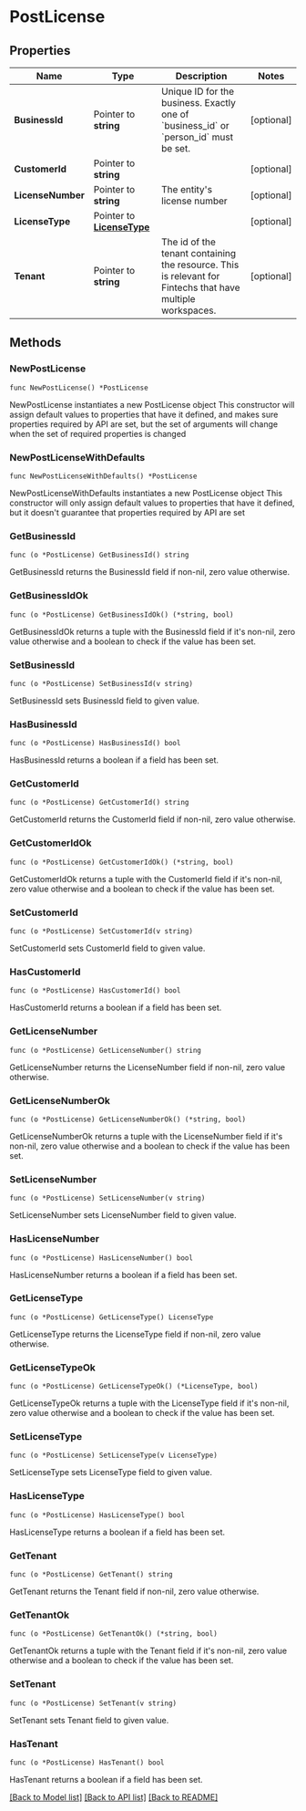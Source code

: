 # PostLicense

## Properties

Name | Type | Description | Notes
------------ | ------------- | ------------- | -------------
**BusinessId** | Pointer to **string** | Unique ID for the business. Exactly one of &#x60;business_id&#x60; or &#x60;person_id&#x60; must be set.  | [optional] 
**CustomerId** | Pointer to **string** |  | [optional] 
**LicenseNumber** | Pointer to **string** | The entity&#39;s license number | [optional] 
**LicenseType** | Pointer to [**LicenseType**](LicenseType.md) |  | [optional] 
**Tenant** | Pointer to **string** | The id of the tenant containing the resource. This is relevant for Fintechs that have multiple workspaces.  | [optional] 

## Methods

### NewPostLicense

`func NewPostLicense() *PostLicense`

NewPostLicense instantiates a new PostLicense object
This constructor will assign default values to properties that have it defined,
and makes sure properties required by API are set, but the set of arguments
will change when the set of required properties is changed

### NewPostLicenseWithDefaults

`func NewPostLicenseWithDefaults() *PostLicense`

NewPostLicenseWithDefaults instantiates a new PostLicense object
This constructor will only assign default values to properties that have it defined,
but it doesn't guarantee that properties required by API are set

### GetBusinessId

`func (o *PostLicense) GetBusinessId() string`

GetBusinessId returns the BusinessId field if non-nil, zero value otherwise.

### GetBusinessIdOk

`func (o *PostLicense) GetBusinessIdOk() (*string, bool)`

GetBusinessIdOk returns a tuple with the BusinessId field if it's non-nil, zero value otherwise
and a boolean to check if the value has been set.

### SetBusinessId

`func (o *PostLicense) SetBusinessId(v string)`

SetBusinessId sets BusinessId field to given value.

### HasBusinessId

`func (o *PostLicense) HasBusinessId() bool`

HasBusinessId returns a boolean if a field has been set.

### GetCustomerId

`func (o *PostLicense) GetCustomerId() string`

GetCustomerId returns the CustomerId field if non-nil, zero value otherwise.

### GetCustomerIdOk

`func (o *PostLicense) GetCustomerIdOk() (*string, bool)`

GetCustomerIdOk returns a tuple with the CustomerId field if it's non-nil, zero value otherwise
and a boolean to check if the value has been set.

### SetCustomerId

`func (o *PostLicense) SetCustomerId(v string)`

SetCustomerId sets CustomerId field to given value.

### HasCustomerId

`func (o *PostLicense) HasCustomerId() bool`

HasCustomerId returns a boolean if a field has been set.

### GetLicenseNumber

`func (o *PostLicense) GetLicenseNumber() string`

GetLicenseNumber returns the LicenseNumber field if non-nil, zero value otherwise.

### GetLicenseNumberOk

`func (o *PostLicense) GetLicenseNumberOk() (*string, bool)`

GetLicenseNumberOk returns a tuple with the LicenseNumber field if it's non-nil, zero value otherwise
and a boolean to check if the value has been set.

### SetLicenseNumber

`func (o *PostLicense) SetLicenseNumber(v string)`

SetLicenseNumber sets LicenseNumber field to given value.

### HasLicenseNumber

`func (o *PostLicense) HasLicenseNumber() bool`

HasLicenseNumber returns a boolean if a field has been set.

### GetLicenseType

`func (o *PostLicense) GetLicenseType() LicenseType`

GetLicenseType returns the LicenseType field if non-nil, zero value otherwise.

### GetLicenseTypeOk

`func (o *PostLicense) GetLicenseTypeOk() (*LicenseType, bool)`

GetLicenseTypeOk returns a tuple with the LicenseType field if it's non-nil, zero value otherwise
and a boolean to check if the value has been set.

### SetLicenseType

`func (o *PostLicense) SetLicenseType(v LicenseType)`

SetLicenseType sets LicenseType field to given value.

### HasLicenseType

`func (o *PostLicense) HasLicenseType() bool`

HasLicenseType returns a boolean if a field has been set.

### GetTenant

`func (o *PostLicense) GetTenant() string`

GetTenant returns the Tenant field if non-nil, zero value otherwise.

### GetTenantOk

`func (o *PostLicense) GetTenantOk() (*string, bool)`

GetTenantOk returns a tuple with the Tenant field if it's non-nil, zero value otherwise
and a boolean to check if the value has been set.

### SetTenant

`func (o *PostLicense) SetTenant(v string)`

SetTenant sets Tenant field to given value.

### HasTenant

`func (o *PostLicense) HasTenant() bool`

HasTenant returns a boolean if a field has been set.


[[Back to Model list]](../README.md#documentation-for-models) [[Back to API list]](../README.md#documentation-for-api-endpoints) [[Back to README]](../README.md)


